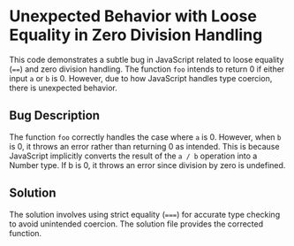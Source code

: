 # Unexpected Behavior with Loose Equality in Zero Division Handling

This code demonstrates a subtle bug in JavaScript related to loose equality (`==`) and zero division handling. The function `foo` intends to return 0 if either input `a` or `b` is 0. However, due to how JavaScript handles type coercion, there is unexpected behavior.

## Bug Description

The function `foo` correctly handles the case where `a` is 0. However, when `b` is 0, it throws an error rather than returning 0 as intended. This is because JavaScript implicitly converts the result of the `a / b` operation into a Number type. If b is 0, it throws an error since division by zero is undefined.

## Solution

The solution involves using strict equality (`===`) for accurate type checking to avoid unintended coercion. The solution file provides the corrected function.